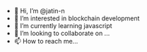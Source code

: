 - 👋 Hi, I’m @jatin-n
- 👀 I’m interested in blockchain development
- 🌱 I’m currently learning javascript
- 💞️ I’m looking to collaborate on ...
- 📫 How to reach me...

<!---
jatin-n/jatin-n is a ✨ special ✨ repository because its `README.md` (this file) appears on your GitHub profile.
You can click the Preview link to take a look at your changes.
--->
